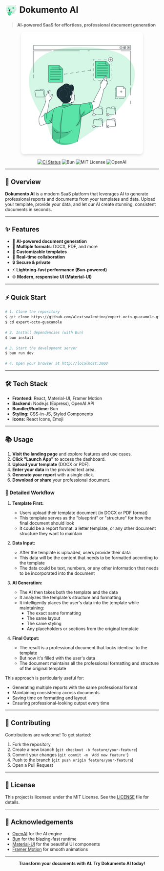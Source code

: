 # <img src="./assets/logo.jpg" alt="Dokumento AI Logo" width="40" height="40" style="vertical-align:middle; border-radius:8px; object-fit:cover;"> Dokumento AI

> **AI-powered SaaS for effortless, professional document generation**

<p align="center">
  <img src="./assets/logo.jpg" alt="Dokumento AI Banner" width="400" style="border-radius:12px; box-shadow: 0 4px 8px rgba(0,0,0,0.1);"/>
</p>

<p align="center">
  <a href="https://github.com/alexisvalentino/expert-octo-guacamole/actions"><img src="https://img.shields.io/github/actions/workflow/status/alexisvalentino/expert-octo-guacamole/ci.yml?branch=main&style=flat-square" alt="CI Status"></a>
  <img src="https://img.shields.io/badge/Built%20With-Bun-orange?style=flat-square" alt="Bun">
  <img src="https://img.shields.io/badge/License-MIT-blue.svg?style=flat-square" alt="MIT License">
  <img src="https://img.shields.io/badge/Made%20with-OpenAI-ff6b35?style=flat-square" alt="OpenAI">
</p>

---

## 🚀 Overview

**Dokumento AI** is a modern SaaS platform that leverages AI to generate professional reports and documents from your templates and data. Upload your template, provide your data, and let our AI create stunning, consistent documents in seconds.

---

## ✨ Features

- 🤖 **AI-powered document generation**
- 📄 **Multiple formats**: DOCX, PDF, and more
- 🎨 **Customizable templates**
- 👥 **Real-time collaboration**
- 🔒 **Secure & private**
- ⚡ **Lightning-fast performance (Bun-powered)**
- 🌐 **Modern, responsive UI (Material-UI)**

---

## ⚡ Quick Start

```bash
# 1. Clone the repository
$ git clone https://github.com/alexisvalentino/expert-octo-guacamole.git
$ cd expert-octo-guacamole

# 2. Install dependencies (with Bun)
$ bun install

# 3. Start the development server
$ bun run dev

# 4. Open your browser at http://localhost:3000
```

---

## 🛠️ Tech Stack

- **Frontend:** React, Material-UI, Framer Motion
- **Backend:** Node.js (Express), OpenAI API
- **Bundler/Runtime:** Bun
- **Styling:** CSS-in-JS, Styled Components
- **Icons:** React Icons, Emoji

---

## 📚 Usage

1. **Visit the landing page** and explore features and use cases.
2. **Click "Launch App"** to access the dashboard.
3. **Upload your template** (DOCX or PDF).
4. **Enter your data** in the provided text area.
5. **Generate your report** with a single click.
6. **Download or share** your professional document.

### 🔄 Detailed Workflow

1. **Template First:**
   - Users upload their template document (in DOCX or PDF format)
   - This template serves as the "blueprint" or "structure" for how the final document should look
   - It could be a report format, a letter template, or any other document structure they want to maintain

2. **Data Input:**
   - After the template is uploaded, users provide their data
   - This data will be the content that needs to be formatted according to the template
   - The data could be text, numbers, or any other information that needs to be incorporated into the document

3. **AI Generation:**
   - The AI then takes both the template and the data
   - It analyzes the template's structure and formatting
   - It intelligently places the user's data into the template while maintaining:
     - The exact same formatting
     - The same layout
     - The same styling
     - Any placeholders or sections from the original template

4. **Final Output:**
   - The result is a professional document that looks identical to the template
   - But now it's filled with the user's data
   - The document maintains all the professional formatting and structure of the original template

This approach is particularly useful for:
- Generating multiple reports with the same professional format
- Maintaining consistency across documents
- Saving time on formatting and layout
- Ensuring professional-looking output every time

---

## 🤝 Contributing

Contributions are welcome! To get started:

1. Fork the repository
2. Create a new branch (`git checkout -b feature/your-feature`)
3. Commit your changes (`git commit -m 'Add new feature'`)
4. Push to the branch (`git push origin feature/your-feature`)
5. Open a Pull Request

---

## 📄 License

This project is licensed under the MIT License. See the [LICENSE](LICENSE) file for details.

---

## 🙏 Acknowledgements

- [OpenAI](https://openai.com/) for the AI engine
- [Bun](https://bun.sh/) for the blazing-fast runtime
- [Material-UI](https://mui.com/) for the beautiful UI components
- [Framer Motion](https://www.framer.com/motion/) for smooth animations

---

<p align="center">
  <b>Transform your documents with AI. Try Dokumento AI today!</b>
</p> 